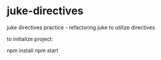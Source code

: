 # juke-directives
juke directives practice - refactoring juke to utilize directives

to initialize project:

npm install
npm start
